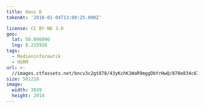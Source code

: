 ```yaml
---
title: Haus D
takenAt: '2010-01-04T13:00:25.000Z'

license: CC BY-ND 3.0
geo:
  lat: 50.096096
  lng: 8.215928
tags:
  - Medieninformatik
  - HSRM
url: >-
  //images.ctfassets.net/bncv3c2gt878/43yKchK1WaR9mggDbYrHwQ/870e834c6773487a5bdf5c2f64b5e946/haus-d_4345410535_o
size: 501218
image:
  width: 3039
  height: 2014
---
```

